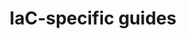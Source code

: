 ---
type: docs
title: "IaC-specific guides"
linkTitle: "IaC guides"
description: "Learn how to model apps using various IaC tools"
weight: 300
---